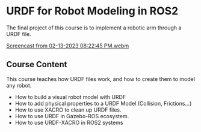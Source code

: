 # URDF for Robot Modeling in ROS2
The final project of this course is to implement a robotic arm through a URDF file.

[Screencast from 02-13-2023 08:22:45 PM.webm](https://user-images.githubusercontent.com/73918490/218622971-680cd3e7-4083-4293-adb5-af59898fc57d.webm)

## Course Content
This course teaches how URDF files work, and how to create them to model any robot.
* How to build a visual robot model with URDF
* How to add physical properties to a URDF Model (Collision, Frictions…)
* How to use XACRO to clean up URDF files.
* How to use URDF in Gazebo-ROS ecosystem.
* How to use URDF-XACRO in ROS2 systems


